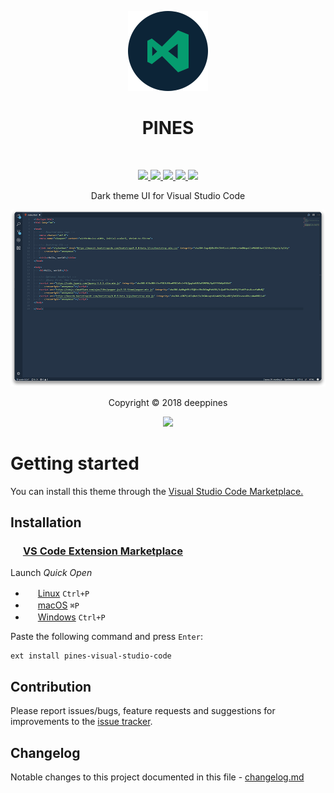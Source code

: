 <p align="center">
  <img src="https://raw.githubusercontent.com/deeppines/pines-visual-studio-code/master/assets/pines-visual-studio-code-icon-marketplace.png" />
</p>
<h1 align="center">PINES</h1>
<br>
<p align="center">
  <a href="https://github.com/deeppines/pines-visual-studio-code/releases">
    <img src="https://img.shields.io/github/release/deeppines/pines-visual-studio-code.svg" />
  </a>
  <a href="https://code.visualstudio.com/updates/v1_21" rel="noreferrer noopener">
    <img src="https://img.shields.io/badge/VS_Code-v1.21+-373277.svg" />
  </a>
  <a href="https://marketplace.visualstudio.com/items?itemName=deeppines.pines-visual-studio-code">
    <img src="https://vsmarketplacebadge.apphb.com/version-short/deeppines.pines-visual-studio-code.svg" />
  </a>
  <a href="https://marketplace.visualstudio.com/items?itemName=deeppines.pines-visual-studio-code">
    <img src="https://vsmarketplacebadge.apphb.com/installs/deeppines.pines-visual-studio-code.svg" />
  </a>
  <a href="https://marketplace.visualstudio.com/items?itemName=deeppines.pines-visual-studio-code">
    <img src="https://vsmarketplacebadge.apphb.com/rating-short/deeppines.pines-visual-studio-code.svg" />
  </a>
</p>
<p align="center">Dark theme UI for Visual Studio Code</p>

<p align="center">
  <img src="https://raw.githubusercontent.com/deeppines/pines-visual-studio-code/master/assets/pines-preview.png" />
<p>

<p align="center">Copyright &copy; 2018 deeppines</p>
<p align="center">
  <a href="https://github.com/deeppines/pines-visual-studio-code/blob/master/LICENSE">
    <img src="https://img.shields.io/badge/License-MIT-blue.svg" />
  </a>
</p>

# Getting started

You can install this theme through the [Visual Studio Code Marketplace.][short-marketplace-deeppines]

## Installation

### <img src="https://marketplace.visualstudio.com/favicon.ico" width=16 height=16 /> [VS Code Extension Marketplace][short-marketplace]

Launch *Quick Open*

* <img src="https://www.kernel.org/theme/images/logos/favicon.png" width=16 height=16 /> [Linux][short-linux] `Ctrl+P`
* <img src="https://developer.apple.com/favicon.ico" width=16 height=16 /> [macOS][short-macos] `⌘P`
* <img src="https://www.microsoft.com/favicon.ico" width=16 height=16 /> [Windows][short-windows] `Ctrl+P`

Paste the following command and press `Enter`:

```shell
ext install pines-visual-studio-code
```

## Contribution

Please report issues/bugs, feature requests and suggestions for improvements to the [issue tracker][issue].

## Changelog

Notable changes to this project documented in this file - [changelog.md][changelog]

[short-marketplace-deeppines]:https://marketplace.visualstudio.com/items?itemName=deeppines.pines-visual-studio-code
[short-marketplace]:https://code.visualstudio.com/docs/editor/extension-gallery
[short-linux]:https://code.visualstudio.com/shortcuts/keyboard-shortcuts-linux.pdf
[short-macos]:https://code.visualstudio.com/shortcuts/keyboard-shortcuts-macos.pdf
[short-windows]:https://code.visualstudio.com/shortcuts/keyboard-shortcuts-windows.pdf
[changelog]:https://github.com/deeppines/pines-visual-studio-code/blob/master/CHANGELOG.md
[issue]:https://github.com/deeppines/pines-visual-studio-code/issues
